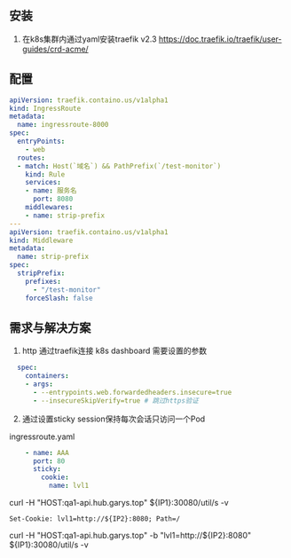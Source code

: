  ## 安装
 1. 在k8s集群内通过yaml安装traefik v2.3
 https://doc.traefik.io/traefik/user-guides/crd-acme/

## 配置
```yaml
apiVersion: traefik.containo.us/v1alpha1
kind: IngressRoute
metadata:
  name: ingressroute-8000
spec:
  entryPoints:
    - web
  routes:
  - match: Host(`域名`) && PathPrefix(`/test-monitor`)
    kind: Rule
    services:
    - name: 服务名
      port: 8080
    middlewares:
    - name: strip-prefix
---
apiVersion: traefik.containo.us/v1alpha1
kind: Middleware
metadata:
  name: strip-prefix
spec:
  stripPrefix:
    prefixes:
      - "/test-monitor"
    forceSlash: false
```

 ## 需求与解决方案

 1. http 通过traefik连接 k8s dashboard 需要设置的参数
  ```yaml
    spec:
      containers:
      - args:
        - --entrypoints.web.forwardedheaders.insecure=true
        - --insecureSkipVerify=true # 跳过https验证
  ```

2. 通过设置sticky session保持每次会话只访问一个Pod

ingressroute.yaml
```yaml
    - name: AAA
      port: 80
      sticky:
        cookie:
          name: lvl1
```

curl -H "HOST:qa1-api.hub.garys.top"  ${IP1}:30080/util/s -v
```log traefik返回会多出这条数据
Set-Cookie: lvl1=http://${IP2}:8080; Path=/
```
curl -H "HOST:qa1-api.hub.garys.top" -b "lvl1=http://${IP2}:8080" ${IP1}:30080/util/s -v

